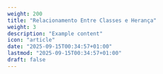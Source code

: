 ```yaml
---
weight: 200
title: "Relacionamento Entre Classes e Herança"
weight: 3
description: "Example content"
icon: "article"
date: "2025-09-15T00:34:57+01:00"
lastmod: "2025-09-15T00:34:57+01:00"
draft: false
---
```

